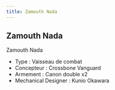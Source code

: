 ```yaml
---
title: Zamouth Nada
---
```


Zamouth Nada
------------




Zamouth Nada  
  
- Type : Vaisseau de combat  
- Concepteur : Crossbone Vanguard  
- Armement : Canon double x2  
- Mechanical Designer : Kunio Okawara  
  


